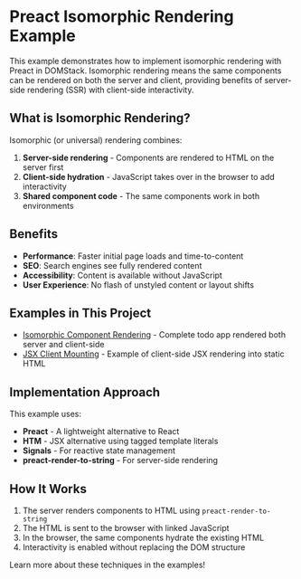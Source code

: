 # Preact Isomorphic Rendering Example

This example demonstrates how to implement isomorphic rendering with Preact in DOMStack. Isomorphic rendering means the same components can be rendered on both the server and client, providing benefits of server-side rendering (SSR) with client-side interactivity.

## What is Isomorphic Rendering?

Isomorphic (or universal) rendering combines:

1. **Server-side rendering** - Components are rendered to HTML on the server first
2. **Client-side hydration** - JavaScript takes over in the browser to add interactivity
3. **Shared component code** - The same components work in both environments

## Benefits

- **Performance**: Faster initial page loads and time-to-content
- **SEO**: Search engines see fully rendered content
- **Accessibility**: Content is available without JavaScript
- **User Experience**: No flash of unstyled content or layout shifts

## Examples in This Project

- [Isomorphic Component Rendering](./isomorphic/) - Complete todo app rendered both server and client-side
- [JSX Client Mounting](./jsx-page/) - Example of client-side JSX rendering into static HTML

## Implementation Approach

This example uses:

- **Preact** - A lightweight alternative to React
- **HTM** - JSX alternative using tagged template literals
- **Signals** - For reactive state management
- **preact-render-to-string** - For server-side rendering

## How It Works

1. The server renders components to HTML using `preact-render-to-string`
2. The HTML is sent to the browser with linked JavaScript
3. In the browser, the same components hydrate the existing HTML
4. Interactivity is enabled without replacing the DOM structure

Learn more about these techniques in the examples!
